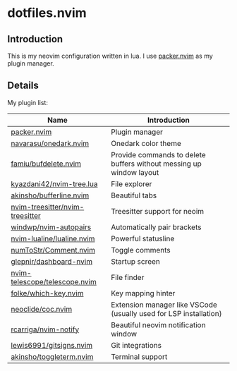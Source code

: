 # dotfiles.nvim

## Introduction

This is my neovim configuration written in lua. I use [packer.nvim](https://github.com/wbthomason/packer.nvim) as my plugin manager.

## Details

My plugin list:

|     Name    | Introduction |
|     ----    |     ----     |
| [packer.nvim](https://github.com/wbthomason/packer.nvim) | Plugin manager |
| [navarasu/onedark.nvim](https://github.com/navarasu/onedark.nvim)| Onedark color theme |
| [famiu/bufdelete.nvim](https://github.com/famiu/bufdelete.nvim) | Provide commands to delete buffers without messing up window layout |
| [kyazdani42/nvim-tree.lua](https://github.com/kyazdani42/nvim-tree.lua) | File explorer |
| [akinsho/bufferline.nvim](https://github.com/akinsho/bufferline.nvim) | Beautiful tabs |
| [nvim-treesitter/nvim-treesitter](https://github.com/nvim-treesitter/nvim-treesitter) | Treesitter support for neoim |
| [windwp/nvim-autopairs](https://github.com/windwp/nvim-autopairs) | Automatically pair brackets |
| [nvim-lualine/lualine.nvim](https://github.com/nvim-lualine/lualine.nvim) | Powerful statusline |
| [numToStr/Comment.nvim](https://github.com/numToStr/Comment.nvim) | Toggle comments |
| [glepnir/dashboard-nvim](https://github.com/glepnir/dashboard-nvim) | Startup screen |
| [nvim-telescope/telescope.nvim](https://github.com/nvim-telescope/telescope.nvim) | File finder |
| [folke/which-key.nvim](https://github.com/folke/which-key.nvim) | Key mapping hinter |
| [neoclide/coc.nvim](https://github.com/neoclide/coc.nvim) | Extension manager like VSCode (usually used for LSP installation) |
| [rcarriga/nvim-notify](https://github.com/rcarriga/nvim-notify) | Beautiful neovim notification window |
| [lewis6991/gitsigns.nvim](https://github.com/lewis6991/gitsigns.nvim) | Git integrations |
| [akinsho/toggleterm.nvim](https://github.com/akinsho/toggleterm.nvim) | Terminal support |
